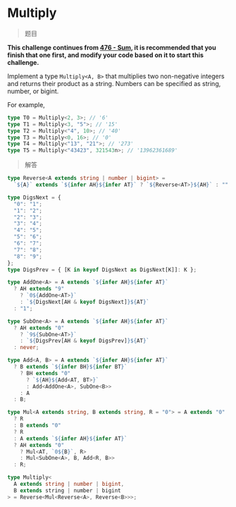 # Multiply

<BtnGroup 
	issue="https://tsch.js.org/517/solutions"
	featured="https://github.com/type-challenges/type-challenges/issues/5814"
/>

> 题目

**This challenge continues from [476 - Sum](https://tsch.js.org/476), it is recommended that you finish that one first, and modify your code based on it to start this challenge.**

Implement a type `Multiply<A, B>` that multiplies two non-negative integers and returns their product as a string. Numbers can be specified as string, number, or bigint.

For example,

```ts
type T0 = Multiply<2, 3>; // '6'
type T1 = Multiply<3, "5">; // '15'
type T2 = Multiply<"4", 10>; // '40'
type T3 = Multiply<0, 16>; // '0'
type T4 = Multiply<"13", "21">; // '273'
type T5 = Multiply<"43423", 321543n>; // '13962361689'
```

> 解答

```ts
type Reverse<A extends string | number | bigint> =
  `${A}` extends `${infer AH}${infer AT}` ? `${Reverse<AT>}${AH}` : "";

type DigsNext = {
  "0": "1";
  "1": "2";
  "2": "3";
  "3": "4";
  "4": "5";
  "5": "6";
  "6": "7";
  "7": "8";
  "8": "9";
};
type DigsPrev = { [K in keyof DigsNext as DigsNext[K]]: K };

type AddOne<A> = A extends `${infer AH}${infer AT}`
  ? AH extends "9"
    ? `0${AddOne<AT>}`
    : `${DigsNext[AH & keyof DigsNext]}${AT}`
  : "1";

type SubOne<A> = A extends `${infer AH}${infer AT}`
  ? AH extends "0"
    ? `9${SubOne<AT>}`
    : `${DigsPrev[AH & keyof DigsPrev]}${AT}`
  : never;

type Add<A, B> = A extends `${infer AH}${infer AT}`
  ? B extends `${infer BH}${infer BT}`
    ? BH extends "0"
      ? `${AH}${Add<AT, BT>}`
      : Add<AddOne<A>, SubOne<B>>
    : A
  : B;

type Mul<A extends string, B extends string, R = "0"> = A extends "0"
  ? R
  : B extends "0"
  ? R
  : A extends `${infer AH}${infer AT}`
  ? AH extends "0"
    ? Mul<AT, `0${B}`, R>
    : Mul<SubOne<A>, B, Add<R, B>>
  : R;

type Multiply<
  A extends string | number | bigint,
  B extends string | number | bigint
> = Reverse<Mul<Reverse<A>, Reverse<B>>>;
```
